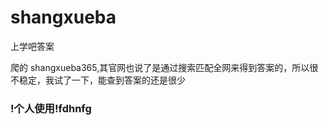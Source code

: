 # shangxueba

上学吧答案

爬的 shangxueba365,其官网也说了是通过搜索匹配全网来得到答案的，所以很不稳定，我试了一下，能查到答案的还是很少

### !个人使用!fdhnfg
